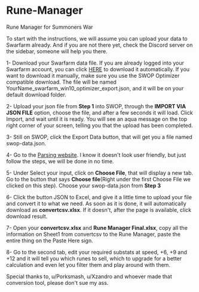 # Rune-Manager
Rune Manager for Summoners War


To start with the instructions, we will assume you can upload your data to Swarfarm already. And if you are not there yet, check the Discord server on the sidebar, someone will help you there.

1- Download your Swarfarm data file. If you are already logged into your Swarfarm account, you can click [HERE](https://swarfarm.com/profile/Maarnak/export/swop_optimizer/) to download it automatically. If you want to download it manually, make sure you use the SWOP Optimizer compatible download. The file will be named YourName_swarfarm_win10_optimizer_export.json, and it will be on your default download folder.

2- Upload your json file from **Step 1** into SWOP, through the **IMPORT VIA JSON FILE** option, choose the file, and after a few seconds it will load. Click Import, and wait until it is ready. You will see an aqua message on the top right corner of your screen, telling you that the upload has been completed.

3- Still on SWOP, click the Export Data button, that will get you a file named swop-data.json. 

4- Go to the [Parsing website](http://convertcsv.com/json-to-csv.htm). I know it doesn't look user friendly, but just follow the steps, we will be done in no time.

5- Under Select your input, click on **Choose File**, that will display a new tab. Go to the button that says **Choose file**(Right under the first Choose File we clicked on this step). Choose your swop-data.json from **Step 3**

6- Click the button JSON to Excel, and give it a little time to upload your file and convert it to what we need. As soon as it is done, it will automatically download as **convertcsv.xlsx**. If it doesn't, after the page is available, click download result.

7- Open your **convertcsv.xlsx** and **Rune Manager Final.xlsx**, copy all the information on Sheet1 from convertcsv to the Rune Manager, paste the entire thing on the Paste Here sign.

8- Go to the second tab, edit your required substats at speed, +6, +9 and +12 and it will tell you which runes to sell, which to upgrade for a better calculation and even let you filter them and play around with them.

Special thanks to, u/Porksmash, u/Xzandro and whoever made that conversion tool, please don't sue my ass.
